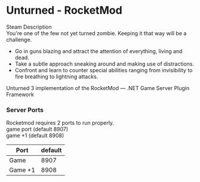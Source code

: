 # Unturned - RocketMod

Steam Description  
You're one of the few not yet turned zombie. Keeping it that way will be a challenge.  
- Go in guns blazing and attract the attention of everything, living and dead.  
- Take a subtle approach sneaking around and making use of distractions.  
- Confront and learn to counter special abilities ranging from invisibility to fire breathing to lightning attacks.  

Unturned 3 implementation of the RocketMod — .NET Game Server Plugin Framework 

### Server Ports
Rocketmod requires 2 ports to run properly.  
game port (default 8907)  
game +1  (default 8908)

| Port    | default |
|---------|---------|
| Game    | 8907    |
| Game +1 | 8908    |